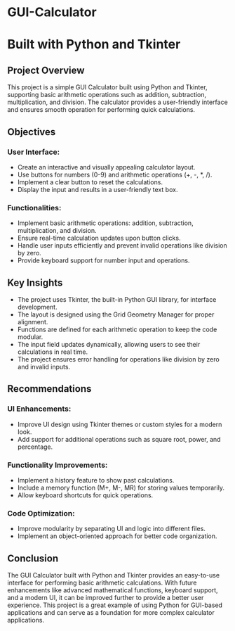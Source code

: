 # GUI-Calculator
# Built with Python and Tkinter 


## Project Overview  
This project is a simple GUI Calculator built using Python and Tkinter, supporting basic arithmetic operations such as addition, subtraction, multiplication, and division. The calculator provides a user-friendly interface and ensures smooth operation for performing quick calculations.  

## Objectives  

### User Interface:  
- Create an interactive and visually appealing calculator layout. 
- Use buttons for numbers (0-9) and arithmetic operations (+, -, *, /).
- Implement a clear button to reset the calculations.
- Display the input and results in a user-friendly text box.

### Functionalities:  
- Implement basic arithmetic operations: addition, subtraction, multiplication, and division.
- Ensure real-time calculation updates upon button clicks.
- Handle user inputs efficiently and prevent invalid operations like division by zero.
- Provide keyboard support for number input and operations.


## Key Insights  
- The project uses Tkinter, the built-in Python GUI library, for interface development.
- The layout is designed using the Grid Geometry Manager for proper alignment.
- Functions are defined for each arithmetic operation to keep the code modular.
- The input field updates dynamically, allowing users to see their calculations in real time.
- The project ensures error handling for operations like division by zero and invalid inputs.

## Recommendations  

### UI Enhancements: 
- Improve UI design using Tkinter themes or custom styles for a modern look.
- Add support for additional operations such as square root, power, and percentage.  

### Functionality Improvements:
- Implement a history feature to show past calculations.
- Include a memory function (M+, M-, MR) for storing values temporarily.
- Allow keyboard shortcuts for quick operations.

### Code Optimization:
- Improve modularity by separating UI and logic into different files.
- Implement an object-oriented approach for better code organization. 

## Conclusion  
The GUI Calculator built with Python and Tkinter provides an easy-to-use interface for performing basic arithmetic calculations. With future enhancements like advanced mathematical functions, keyboard support, and a modern UI, it can be improved further to provide a better user experience. This project is a great example of using Python for GUI-based applications and can serve as a foundation for more complex calculator applications.
